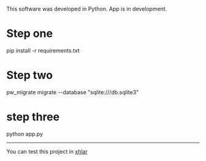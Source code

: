This software was developed in Python. App is in development.

# Step one
pip install -r requirements.txt

# Step two
pw_migrate migrate --database "sqlite:///db.sqlite3"

# step three
python app.py


---

You can test this project in [xhlar](https://api.xhlar.com)
